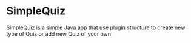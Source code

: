 # SimpleQuiz
SimpleQuiz is a simple Java app that use plugin structure to create new type of Quiz or add new Quiz of your own
